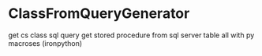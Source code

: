 # ClassFromQueryGenerator
get cs class sql query
get stored procedure from sql server table
all with py macroses (ironpython)
